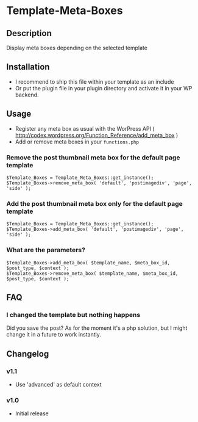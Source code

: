 Template-Meta-Boxes
===================

## Description

Display meta boxes depending on the selected template

## Installation

* I recommend to ship this file within your template as an include
* Or put the plugin file in your plugin directory and activate it in your WP backend.

## Usage

* Register any meta box as usual with the WorPress API ( http://codex.wordpress.org/Function_Reference/add_meta_box )
* Add or remove meta boxes in your `functions.php`

### Remove the post thumbnail meta box for the default page template
	
	$Template_Boxes = Template_Meta_Boxes::get_instance();
	$Template_Boxes->remove_meta_box( 'default', 'postimagediv', 'page', 'side' );

### Add the post thumbnail meta box only for the default page template

	$Template_Boxes = Template_Meta_Boxes::get_instance();
	$Template_Boxes->add_meta_box( 'default', 'postimagediv', 'page', 'side' );
	
### What are the parameters?

	$Template_Boxes->add_meta_box( $template_name, $meta_box_id, $post_type, $context );
	$Template_Boxes->remove_meta_box( $template_name, $meta_box_id, $post_type, $context );
	
## FAQ

### I changed the template but nothing happens

Did you save the post? As for the moment it's a php solution, but I might change it in a future to work instantly.

## Changelog

### v1.1

* Use 'advanced' as default context

### v1.0

* Initial release
